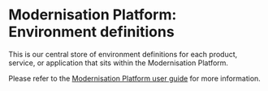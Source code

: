 # Modernisation Platform: Environment definitions

This is our central store of environment definitions for each product, service, or application that sits within the Modernisation Platform.

Please refer to the [Modernisation Platform user guide](https://user-guide.modernisation-platform.service.justice.gov.uk/user-guide/creating-environments.html) for more information.
